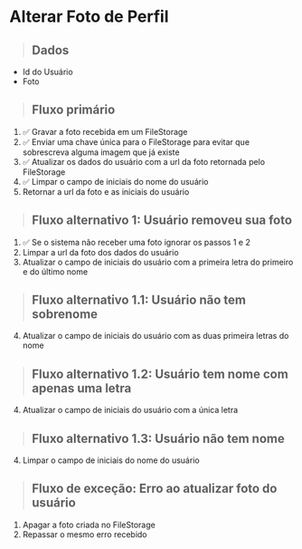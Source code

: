 # Alterar Foto de Perfil

> ## Dados
* Id do Usuário
* Foto

> ## Fluxo primário
1. ✅ Gravar a foto recebida em um FileStorage
2. ✅ Enviar uma chave única para o FileStorage para evitar que sobrescreva alguma imagem que já existe
3. ✅ Atualizar os dados do usuário com a url da foto retornada pelo FileStorage
4. ✅ Limpar o campo de iniciais do nome do usuário
5. Retornar a url da foto e as iniciais do usuário

> ## Fluxo alternativo 1: Usuário removeu sua foto
1. ✅ Se o sistema não receber uma foto ignorar os passos 1 e 2
3. Limpar a url da foto dos dados do usuário
4. Atualizar o campo de iniciais do usuário com a primeira letra do primeiro e do último nome

> ## Fluxo alternativo 1.1: Usuário não tem sobrenome
4. Atualizar o campo de iniciais do usuário com as duas primeira letras do nome

> ## Fluxo alternativo 1.2: Usuário tem nome com apenas uma letra
4. Atualizar o campo de iniciais do usuário com a única letra

> ## Fluxo alternativo 1.3: Usuário não tem nome
4. Limpar o campo de iniciais do nome do usuário

> ## Fluxo de exceção: Erro ao atualizar foto do usuário
1. Apagar a foto criada no FileStorage
2. Repassar o mesmo erro recebido